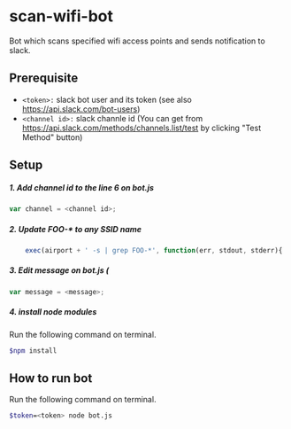 # scan-wifi-bot
Bot which scans specified wifi access points and sends notification to slack.

## Prerequisite
- `<token>:` slack bot user and its token (see also https://api.slack.com/bot-users)
- `<channel id>:` slack channle id (You can get from https://api.slack.com/methods/channels.list/test by clicking "Test Method" button)

## Setup
##### 1.  Add channel id to the line 6 on bot.js
```js
var channel = <channel id>;
```

##### 2. Update FOO-* to any SSID name
```js
    exec(airport + ' -s | grep FOO-*', function(err, stdout, stderr){
```

##### 3. Edit message on bot.js (
```js
var message = <message>;
```

##### 4. install node modules
Run the following command on terminal.
```bash
$npm install
```

## How to run bot
Run the following command on terminal.
```bash
$token=<token> node bot.js
```
